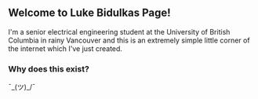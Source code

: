 ## Welcome to Luke Bidulkas Page!

I'm a senior electrical engineering student at the University of British Columbia in rainy Vancouver and this is an extremely 
simple little corner of the internet which I've just created.

### Why does this exist?

¯\_(ツ)_/¯


